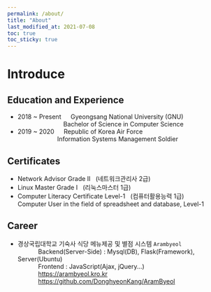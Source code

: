 ```yaml
---
permalink: /about/
title: "About"
last_modified_at: 2021-07-08
toc: true
toc_sticky: true
---
```


# Introduce
## Education and Experience
- 2018 ~ Present &emsp; Gyeongsang National University (GNU)
<br> &ensp; &emsp; &emsp; &emsp; &emsp; &ensp; &ensp; Bachelor of Science in Computer Science
- 2019 ~ 2020 &emsp; Republic of Korea Air Force
<br> &ensp; &ensp; &ensp; &emsp; &emsp; &ensp; &ensp; Information Systems Management Soldier

## Certificates
- Network Advisor Grade Ⅱ &nbsp; (네트워크관리사 2급)
- Linux Master Grade Ⅰ &nbsp; (리눅스마스터 1급)
- Computer Literacy Certificate Level-1 &nbsp; (컴퓨터활용능력 1급)
<br> Computer User in the field of spreadsheet and database, Level-1

## Career
- 경상국립대학교 기숙사 식당 메뉴제공 및 별점 시스템 `Arambyeol`
<br> &ensp; &emsp; &emsp; Backend(Server-Side) : Mysql(DB), Flask(Framework), Server(Ubuntu)
<br> &ensp; &emsp; &emsp; Frontend : JavaScript(Ajax, jQuery...)
<br> &ensp; &emsp; &emsp; https://arambyeol.kro.kr
<br> &ensp; &emsp; &emsp; https://github.com/DonghyeonKang/AramByeol



